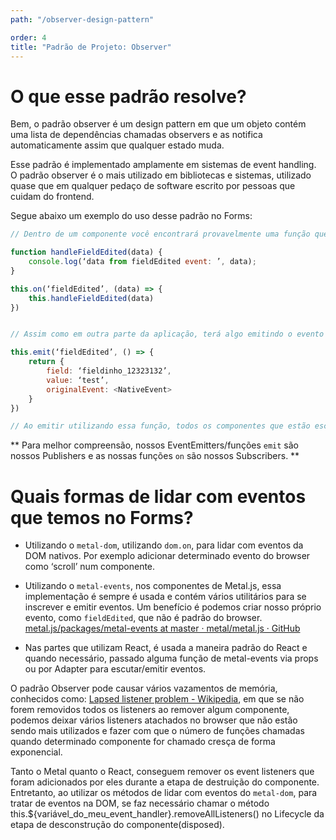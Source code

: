 ```yaml
---
path: "/observer-design-pattern"

order: 4
title: "Padrão de Projeto: Observer"
---
```


# O que esse padrão resolve?

Bem, o padrão observer é um design pattern em que um objeto contém uma lista de dependências chamadas observers e as notifica automaticamente assim que qualquer estado muda.

Esse padrão é implementado amplamente em sistemas de event handling. O padrão observer é o mais utilizado em bibliotecas e sistemas, utilizado quase que em qualquer pedaço de software escrito por pessoas que cuidam do frontend.

Segue abaixo um exemplo do uso desse padrão no Forms:

```js
// Dentro de um componente você encontrará provavelmente uma função que irá escutar(uma função de handler) determinado evento da aplicação como `fieldEdited` como:

function handleFieldEdited(data) {
	console.log(‘data from fieldEdited event: ’, data);
}

this.on(‘fieldEdited’, (data) => {
	this.handleFieldEdited(data)
})


// Assim como em outra parte da aplicação, terá algo emitindo o evento de `fieldEdited` com alguma informação, como:

this.emit(‘fieldEdited’, () => {
	return {
		field: ‘fieldinho_12323132’,
		value: ‘test’,
		originalEvent: <NativeEvent>
	}
})

// Ao emitir utilizando essa função, todos os componentes que estão escutando o evento de `fieldEdited` irão ser disparados.
```

** Para melhor compreensão, nossos EventEmitters/funções `emit` são nossos Publishers e as nossas funções `on` são nossos Subscribers. **

# Quais formas de lidar com eventos que temos no Forms?

* Utilizando o `metal-dom`, utilizando `dom.on`, para lidar com eventos da DOM nativos. Por exemplo adicionar determinado evento do browser como ‘scroll’ num componente.

* Utilizando o `metal-events`, nos componentes de Metal.js, essa implementação é sempre é usada e contém vários utilitários para se inscrever e emitir eventos. Um benefício é podemos criar nosso próprio evento, como `fieldEdited`, que não é padrão do browser.
 [metal.js/packages/metal-events at master · metal/metal.js · GitHub](https://github.com/metal/metal.js/tree/master/packages/metal-events)

* Nas partes que utilizam React, é usada a maneira padrão do React e quando necessário, passado alguma função de metal-events via props ou por Adapter para escutar/emitir eventos.

O padrão Observer pode causar vários vazamentos de memória, conhecidos como: [Lapsed listener problem - Wikipedia](https://en.wikipedia.org/wiki/Lapsed_listener_problem), em que se não forem removidos todos os listeners ao remover algum componente, podemos deixar vários listeners atachados no browser que não estão sendo mais utilizados e fazer com que o número de funções chamadas quando determinado componente for chamado cresça de forma exponencial.

Tanto o Metal quanto o React, conseguem remover os event listeners que foram adicionados por eles durante a etapa de destruição do componente. Entretanto, ao utilizar os métodos de lidar com eventos do `metal-dom`, para tratar de eventos na DOM, se faz necessário chamar o método this.${variável_do_meu_event_handler}.removeAllListeners() no Lifecycle da etapa de desconstrução do componente(disposed).
